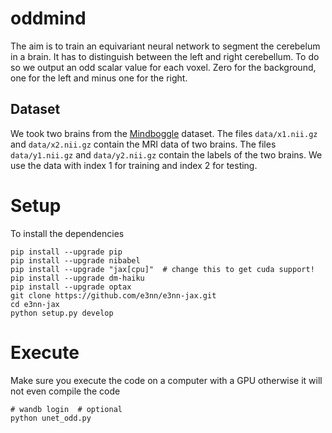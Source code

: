 # oddmind

The aim is to train an equivariant neural network to segment the cerebelum in a brain.
It has to distinguish between the left and right cerebellum.
To do so we output an odd scalar value for each voxel.
Zero for the background, one for the left and minus one for the right.

## Dataset

We took two brains from the [Mindboggle](https://mindboggle.info/) dataset.
The files `data/x1.nii.gz` and `data/x2.nii.gz` contain the MRI data of two brains.
The files `data/y1.nii.gz` and `data/y2.nii.gz` contain the labels of the two brains.
We use the data with index 1 for training and index 2 for testing.

# Setup

To install the dependencies

```
pip install --upgrade pip
pip install --upgrade nibabel
pip install --upgrade "jax[cpu]"  # change this to get cuda support!
pip install --upgrade dm-haiku
pip install --upgrade optax
git clone https://github.com/e3nn/e3nn-jax.git
cd e3nn-jax
python setup.py develop
```

# Execute

Make sure you execute the code on a computer with a GPU otherwise it will not even compile the code
```
# wandb login  # optional
python unet_odd.py
```
